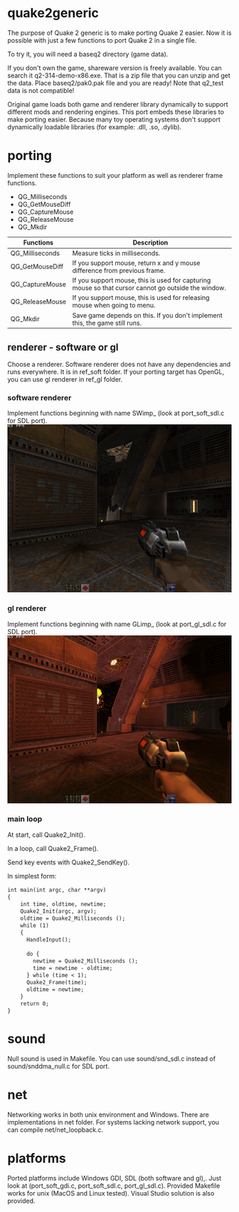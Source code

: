 # quake2generic
The purpose of Quake 2 generic is to make porting Quake 2 easier.
Now it is possible with just a few functions to port Quake 2 in a single file.

To try it, you will need a baseq2 directory (game data).

If you don't own the game, shareware version is freely available. You can search it q2-314-demo-x86.exe. That is a zip file that you can unzip and get the data. Place baseq2/pak0.pak file and you are ready!
Note that q2_test data is not compatible!

Original game loads both game and renderer library dynamically to support different mods and rendering engines.
This port embeds these libraries to make porting easier. Because many toy operating systems don't support dynamically loadable libraries (for example: .dll, .so, .dylib).

# porting
Implement these functions to suit your platform as well as renderer frame functions.

* QG_Milliseconds
* QG_GetMouseDiff
* QG_CaptureMouse
* QG_ReleaseMouse
* QG_Mkdir

|Functions            |Description|
|---------------------|-----------|
|QG_Milliseconds      |Measure ticks in milliseconds.
|QG_GetMouseDiff      |If you support mouse, return x and y mouse difference from previous frame.
|QG_CaptureMouse      |If you support mouse, this is used for capturing mouse so that cursor cannot go outside the window.
|QG_ReleaseMouse      |If you support mouse, this is used for releasing mouse when going to menu.
|QG_Mkdir             |Save game depends on this. If you don't implement this, the game still runs.

## renderer - software or gl
Choose a renderer. Software renderer does not have any dependencies and runs everywhere. It is in ref_soft folder.
If your porting target has OpenGL, you can use gl renderer in ref_gl folder.

### software renderer
Implement functions beginning with name SWimp_ (look at port_soft_sdl.c for SDL port).
![software renderer](screenshots/soft.png)

### gl renderer
Implement functions beginning with name GLimp_ (look at port_gl_sdl.c for SDL port).
![gl renderer](screenshots/gl2.png)

### main loop
At start, call Quake2_Init().

In a loop, call Quake2_Frame().

Send key events with Quake2_SendKey().

In simplest form:
```
int main(int argc, char **argv)
{
    int time, oldtime, newtime;
    Quake2_Init(argc, argv);
    oldtime = Quake2_Milliseconds ();
    while (1)
    {
      HandleInput();
      
      do {
        newtime = Quake2_Milliseconds ();
        time = newtime - oldtime;
      } while (time < 1);
      Quake2_Frame(time);
      oldtime = newtime;
    }
    return 0;
}
```

# sound
Null sound is used in Makefile. You can use sound/snd_sdl.c instead of sound/snddma_null.c for SDL port.

# net
Networking works in both unix environment and Windows. There are implementations in net folder.
For systems lacking network support, you can compile net/net_loopback.c.

# platforms
Ported platforms include Windows GDI, SDL (both software and gl),. Just look at (port_soft_gdi.c, port_soft_sdl.c, port_gl_sdl.c).
Provided Makefile works for unix (MacOS and Linux tested). Visual Studio solution is also provided.
